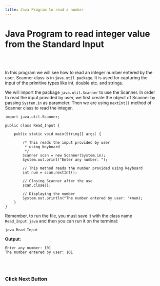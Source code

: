 ```yaml
---
title: Java Program to read a number
---
```


# Java Program to read integer value from the Standard Input
<br><br>

In this program we will see how to read an integer number entered by the user. Scanner class is in `java.util package`. It is used for capturing the input of the primitive types like int, double etc. and strings.

We will import the package `java.util.Scanner` to use the Scanner. In order to read the input provided by user, we first create the object of Scanner by passing `System.in` as parameter. Then we are using `nextInt()` method of Scanner class to read the integer. 

```
import java.util.Scanner;

public class Read_Input {

    public static void main(String[] args) {

        /* This reads the input provided by user
         * using keyboard
         */
        Scanner scan = new Scanner(System.in);
        System.out.print("Enter any number: ");

        // This method reads the number provided using keyboard
        int num = scan.nextInt();

        // Closing Scanner after the use
        scan.close();
        
        // Displaying the number 
        System.out.println("The number entered by user: "+num);
    }
}
```
Remember, to run the file, you must save it with the class name `Read_Input.java` and then you can run it on the terminal:

```
java Read_Input
```

**Output:**

```
Enter any number: 101
The number entered by user: 101
```

<br><br>
### Click Next Button
